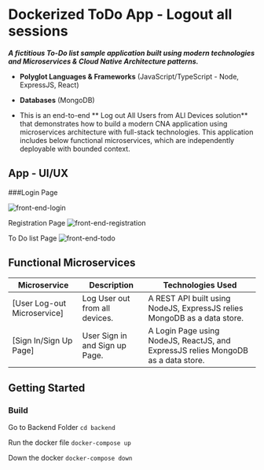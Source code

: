 # Dockerized ToDo App - Logout all sessions
**_A fictitious To-Do list sample application built using modern technologies and  Microservices & Cloud Native Architecture patterns._**
- **Polyglot Languages & Frameworks** (JavaScript/TypeScript - Node, ExpressJS, React)
- **Databases** (MongoDB)

- This is an end-to-end ** Log out All Users from ALl Devices solution** that demonstrates how to build a modern CNA application using microservices architecture with full-stack technologies. This application includes below functional microservices, which are independently deployable with bounded context.

## App -  UI/UX
###Login Page


![front-end-login](https://github.com/muktita/dockerized-todo-app/assets/78444922/f13d78cc-9d1f-423a-84ca-b7e659f16772)

Registration Page
![front-end-registration](https://github.com/muktita/dockerized-todo-app/assets/78444922/15608a0f-a891-4aa8-9aa8-3754d0e701a3)

To Do list Page
![front-end-todo](https://github.com/muktita/dockerized-todo-app/assets/78444922/8e474cb6-e2b8-4db4-ad3c-c021917e3762)



## Functional Microservices
| Microservice  | Description | Technologies Used |
| --- | --- | --- |
| [User Log-out Microservice] | Log User out from all devices. | A REST API built using NodeJS, ExpressJS relies MongoDB as a data store. | 
| [Sign In/Sign Up Page] | User Sign in and Sign up Page. | A Login Page using NodeJS, ReactJS, and ExpressJS relies MongoDB as a data store. |

## Getting Started

### Build
Go to Backend Folder
```cd backend```

Run the docker file
``docker-compose up``

Down the docker
``docker-compose down``

